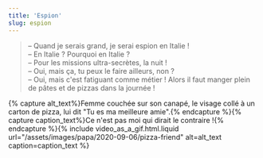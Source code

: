 ```yaml
---
title: 'Espion'
slug: espion
---
```


> – Quand je serais grand, je serai espion en Italie !  
> – En Italie ? Pourquoi en Italie ?  
> – Pour les missions ultra-secrètes, la nuit !  
> – Oui, mais ça, tu peux le faire ailleurs, non ?  
> – Oui, mais c'est fatiguant comme métier ! Alors il faut manger plein de pâtes et de pizzas dans la journée !

{% capture alt_text%}Femme couchée sur son canapé, le visage collé à un carton de pizza, lui dit "Tu es ma meilleure amie".{% endcapture %}{% capture caption_text%}Ce n'est pas moi qui dirait le contraire !{% endcapture %}{% include video_as_a_gif.html.liquid
url="/assets/images/papa/2020-09-06/pizza-friend"
alt=alt_text
caption=caption_text
%}
